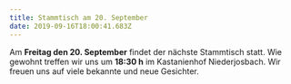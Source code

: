 ```yaml
---
title: Stammtisch am 20. September
date: 2019-09-16T18:00:41.683Z
---
```

Am **Freitag den 20. September** findet der nächste Stammtisch statt. Wie gewohnt treffen wir uns um **18:30 h** im Kastanienhof Niederjosbach. Wir freuen uns auf viele bekannte und neue Gesichter.
